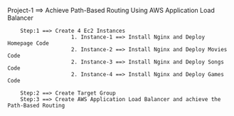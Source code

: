 Project-1 ==> Achieve Path-Based Routing Using AWS Application Load Balancer

        Step:1 ==> Create 4 Ec2 Instances 
                        1. Instance-1 ==> Install Nginx and Deploy Homepage Code
                        2. Instance-2 ==> Install Nginx and Deploy Movies Code
                        2. Instance-3 ==> Install Nginx and Deploy Songs Code
                        2. Instance-4 ==> Install Nginx and Deploy Games Code

        Step:2 ==> Create Target Group
        Step:3 ==> Create AWS Application Load Balancer and achieve the Path-Based Routing

                  
                
                
